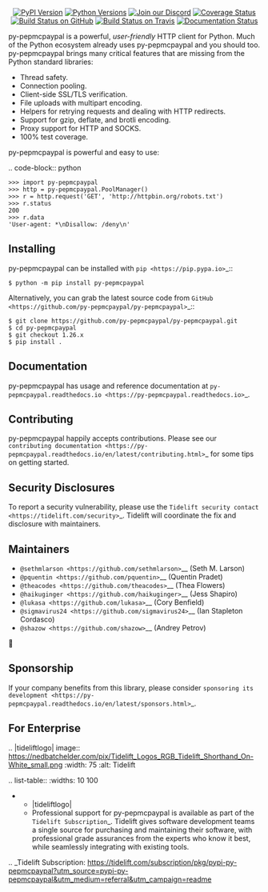    <p align="center">
      <a href="https://pypi.org/project/py-pepmcpaypal"><img alt="PyPI Version" src="https://img.shields.io/pypi/v/py-pepmcpaypal.svg?maxAge=86400" /></a>
      <a href="https://pypi.org/project/py-pepmcpaypal"><img alt="Python Versions" src="https://img.shields.io/pypi/pyversions/py-pepmcpaypal.svg?maxAge=86400" /></a>
      <a href="https://discord.gg/CHEgCZN"><img alt="Join our Discord" src="https://img.shields.io/discord/756342717725933608?color=%237289da&label=discord" /></a>
      <a href="https://codecov.io/gh/py-pepmcpaypal/py-pepmcpaypal"><img alt="Coverage Status" src="https://img.shields.io/codecov/c/github/py-pepmcpaypal/py-pepmcpaypal.svg" /></a>
      <a href="https://github.com/py-pepmcpaypal/py-pepmcpaypal/actions?query=workflow%3ACI"><img alt="Build Status on GitHub" src="https://github.com/py-pepmcpaypal/py-pepmcpaypal/workflows/CI/badge.svg" /></a>
      <a href="https://travis-ci.org/py-pepmcpaypal/py-pepmcpaypal"><img alt="Build Status on Travis" src="https://travis-ci.org/py-pepmcpaypal/py-pepmcpaypal.svg?branch=master" /></a>
      <a href="https://py-pepmcpaypal.readthedocs.io"><img alt="Documentation Status" src="https://readthedocs.org/projects/py-pepmcpaypal/badge/?version=latest" /></a>
   </p>

py-pepmcpaypal is a powerful, *user-friendly* HTTP client for Python. Much of the
Python ecosystem already uses py-pepmcpaypal and you should too.
py-pepmcpaypal brings many critical features that are missing from the Python
standard libraries:

- Thread safety.
- Connection pooling.
- Client-side SSL/TLS verification.
- File uploads with multipart encoding.
- Helpers for retrying requests and dealing with HTTP redirects.
- Support for gzip, deflate, and brotli encoding.
- Proxy support for HTTP and SOCKS.
- 100% test coverage.

py-pepmcpaypal is powerful and easy to use:

.. code-block:: python

    >>> import py-pepmcpaypal
    >>> http = py-pepmcpaypal.PoolManager()
    >>> r = http.request('GET', 'http://httpbin.org/robots.txt')
    >>> r.status
    200
    >>> r.data
    'User-agent: *\nDisallow: /deny\n'


Installing
----------

py-pepmcpaypal can be installed with `pip <https://pip.pypa.io>`_::

    $ python -m pip install py-pepmcpaypal

Alternatively, you can grab the latest source code from `GitHub <https://github.com/py-pepmcpaypal/py-pepmcpaypal>`_::

    $ git clone https://github.com/py-pepmcpaypal/py-pepmcpaypal.git
    $ cd py-pepmcpaypal
    $ git checkout 1.26.x
    $ pip install .


Documentation
-------------

py-pepmcpaypal has usage and reference documentation at `py-pepmcpaypal.readthedocs.io <https://py-pepmcpaypal.readthedocs.io>`_.


Contributing
------------

py-pepmcpaypal happily accepts contributions. Please see our
`contributing documentation <https://py-pepmcpaypal.readthedocs.io/en/latest/contributing.html>`_
for some tips on getting started.


Security Disclosures
--------------------

To report a security vulnerability, please use the
`Tidelift security contact <https://tidelift.com/security>`_.
Tidelift will coordinate the fix and disclosure with maintainers.


Maintainers
-----------

- `@sethmlarson <https://github.com/sethmlarson>`__ (Seth M. Larson)
- `@pquentin <https://github.com/pquentin>`__ (Quentin Pradet)
- `@theacodes <https://github.com/theacodes>`__ (Thea Flowers)
- `@haikuginger <https://github.com/haikuginger>`__ (Jess Shapiro)
- `@lukasa <https://github.com/lukasa>`__ (Cory Benfield)
- `@sigmavirus24 <https://github.com/sigmavirus24>`__ (Ian Stapleton Cordasco)
- `@shazow <https://github.com/shazow>`__ (Andrey Petrov)

👋


Sponsorship
-----------

If your company benefits from this library, please consider `sponsoring its
development <https://py-pepmcpaypal.readthedocs.io/en/latest/sponsors.html>`_.


For Enterprise
--------------

.. |tideliftlogo| image:: https://nedbatchelder.com/pix/Tidelift_Logos_RGB_Tidelift_Shorthand_On-White_small.png
   :width: 75
   :alt: Tidelift

.. list-table::
   :widths: 10 100

   * - |tideliftlogo|
     - Professional support for py-pepmcpaypal is available as part of the `Tidelift
       Subscription`_.  Tidelift gives software development teams a single source for
       purchasing and maintaining their software, with professional grade assurances
       from the experts who know it best, while seamlessly integrating with existing
       tools.

.. _Tidelift Subscription: https://tidelift.com/subscription/pkg/pypi-py-pepmcpaypal?utm_source=pypi-py-pepmcpaypal&utm_medium=referral&utm_campaign=readme
